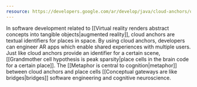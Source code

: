 ```yaml
---
resource: https://developers.google.com/ar/develop/java/cloud-anchors/overview-android
---
```


In software development related to [[Virtual reality renders abstract concepts into tangible objects|augmented reality]], cloud anchors are textual identifiers for places in space. By using cloud anchors, developers can engineer AR apps which enable shared experiences with multiple users. Just like cloud anchors provide an identifier for a certain scene, [[Grandmother cell hypothesis is peak sparsity|place cells in the brain code for a certain place]]. The [[Metaphor is central to cognition|metaphor]] between cloud anchors and place cells [[Conceptual gateways are like bridges|bridges]] software engineering and cognitive neuroscience.
